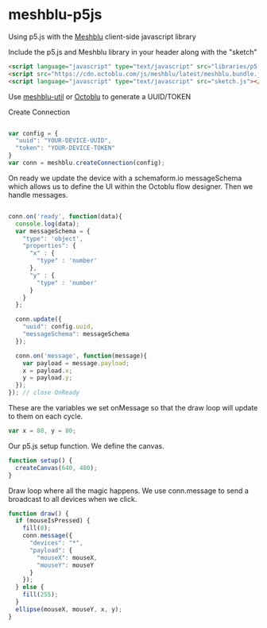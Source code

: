 # meshblu-p5js

Using p5.js with the [Meshblu](https://meshblu.readme.io) client-side javascript library

Include the p5.js and Meshblu library in your header along with the "sketch"

```html
<script language="javascript" type="text/javascript" src="libraries/p5.js"></script>
<script src="https://cdn.octoblu.com/js/meshblu/latest/meshblu.bundle.js"></script>
<script language="javascript" type="text/javascript" src="sketch.js"></script>
```


Use [meshblu-util](https://www.npmjs.com/package/meshblu-util) or [Octoblu](http://app.octoblu.com)
to generate a UUID/TOKEN

Create Connection
```js

var config = {
  "uuid": "YOUR-DEVICE-UUID",
  "token": "YOUR-DEVICE-TOKEN"
}
var conn = meshblu.createConnection(config);
```

On ready we update the device with a schemaform.io messageSchema which allows us
to define the UI within the Octoblu flow designer. Then we handle messages.
```js

conn.on('ready', function(data){
  console.log(data);
  var messageSchema = {
    "type": 'object',
    "properties": {
      "x" : {
        "type" : 'number'
      },
      "y" : {
        "type" : 'number'
      }
    }
  };

  conn.update({
    "uuid": config.uuid,
    "messageSchema": messageSchema
  });

  conn.on('message', function(message){
    var payload = message.payload;
    x = payload.x;
    y = payload.y;
  });
}); // close OnReady

```

These are the variables we set onMessage so that the draw loop will update to them on each cycle.
```js
var x = 80, y = 80;
```

Our p5.js setup function. We define the canvas.
```js
function setup() {
  createCanvas(640, 480);
}
```

Draw loop where all the magic happens. We use conn.message to send a broadcast to all devices when we click.
```js
function draw() {
  if (mouseIsPressed) {
    fill(0);
    conn.message({
      "devices": "*",
      "payload": {
        "mouseX": mouseX,
        "mouseY": mouseY
      }
    });
  } else {
    fill(255);
  }
  ellipse(mouseX, mouseY, x, y);
}

```
